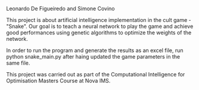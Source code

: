 Leonardo De Figueiredo and Simone Covino

This project is about artificial intelligence implementation in the cult game - "Snake".
Our goal is to teach a neural network to play the game and achieve good performances using genetic algorithms to optimize the weights of the network.

In order to run the program and generate the results as an excel file, run python snake_main.py after haing updated the game parameters in the same file.

This project was carried out as part of the Computational Intelligence for Optimisation Masters Course at Nova IMS. 
